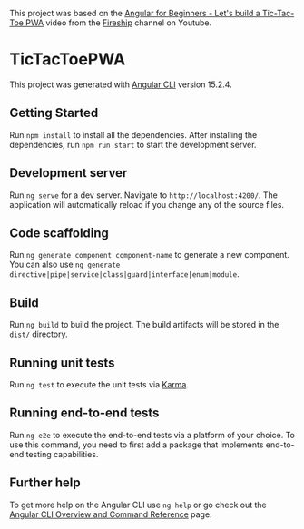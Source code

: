 This project was based on the [Angular for Beginners - Let's build a Tic-Tac-Toe PWA](https://www.youtube.com/watch?v=G0bBLvWXBvc) video from the [Fireship](https://www.youtube.com/@Fireship) channel on Youtube.

# TicTacToePWA

This project was generated with [Angular CLI](https://github.com/angular/angular-cli) version 15.2.4.

## Getting Started

Run `npm install` to install all the dependencies.
After installing the dependencies, run `npm run start` to start the development server.

## Development server

Run `ng serve` for a dev server. Navigate to `http://localhost:4200/`. The application will automatically reload if you change any of the source files.

## Code scaffolding

Run `ng generate component component-name` to generate a new component. You can also use `ng generate directive|pipe|service|class|guard|interface|enum|module`.

## Build

Run `ng build` to build the project. The build artifacts will be stored in the `dist/` directory.

## Running unit tests

Run `ng test` to execute the unit tests via [Karma](https://karma-runner.github.io).

## Running end-to-end tests

Run `ng e2e` to execute the end-to-end tests via a platform of your choice. To use this command, you need to first add a package that implements end-to-end testing capabilities.

## Further help

To get more help on the Angular CLI use `ng help` or go check out the [Angular CLI Overview and Command Reference](https://angular.io/cli) page.
